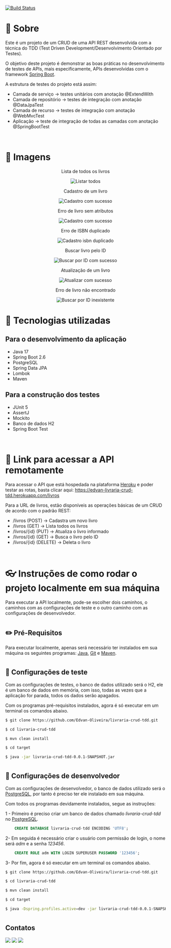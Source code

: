[![Build Status](https://app.travis-ci.com/Edvan-Oliveira/livraria-crud-tdd.svg?branch=main)](https://app.travis-ci.com/Edvan-Oliveira/livraria-crud-tdd)

# 📝 Sobre

Este é um projeto de um CRUD de uma API REST desenvolvida com a técnica do TDD (Test Driven Development/Desenvolvimento Orientado por Testes).

O objetivo deste projeto é demonstrar as boas práticas no desenvolvimento de testes de APIs, mais especificamente, APIs desenvolvidas com o framework [Spring Boot](https://spring.io/projects/spring-boot).

A estrutura de testes do projeto está assim:

- Camada de serviço → testes unitários com anotação @ExtendWith
- Camada de repositório → testes de integração com anotação @DataJpaTest
- Camada de recurso → testes de integração com anotação @WebMvcTest
- Aplicação → teste de integração de todas as camadas com anotação @SpringBootTest

<br/>

# 🎨 Imagens

<div align="center">
    <div>
        <p>Lista de todos os livros</p>
        <img src="https://github.com/Edvan-Oliveira/imagens/blob/main/livraria-crud-tdd/listarTodos.png?raw=true" alt="Listar todos">
    </div>
    <div>
        <p>Cadastro de um livro</p>
        <img src="https://github.com/Edvan-Oliveira/imagens/blob/main/livraria-crud-tdd/cadastroSucesso.png?raw=true" alt="Cadastro com sucesso">
    </div>
    <div>
        <p>Erro de livro sem atributos</p>
        <img src="https://github.com/Edvan-Oliveira/imagens/blob/main/livraria-crud-tdd/cadastrarLivroAtributosNulos.png?raw=true" alt="Cadastro com sucesso">
    </div>
    <div>
        <p>Erro de ISBN duplicado</p>
        <img src="https://github.com/Edvan-Oliveira/imagens/blob/main/livraria-crud-tdd/cadastroISBNDuplicado.png?raw=true" alt="Cadastro isbn duplicado">
    </div>
    <div>
        <p>Buscar livro pelo ID</p>
        <img src="https://github.com/Edvan-Oliveira/imagens/blob/main/livraria-crud-tdd/buscarPorIDSucesso.png?raw=true" alt="Buscar por ID com sucesso">
    </div>  
    <div>
        <p>Atualização de um livro</p>
        <img src="https://github.com/Edvan-Oliveira/imagens/blob/main/livraria-crud-tdd/atualizarSucesso.png?raw=true" alt="Atualizar com sucesso">
    </div>   
    <div>
        <p>Erro de livro não encontrado</p>
        <img src="https://github.com/Edvan-Oliveira/imagens/blob/main/livraria-crud-tdd/buscarPorIDInexistente.png?raw=true" alt="Buscar por ID inexistente">
    </div>
</div>


# 🚀 Tecnologias utilizadas

## Para o desenvolvimento da aplicação

- Java 17
- Spring Boot 2.6
- PostgreSQL
- Spring Data JPA
- Lombok
- Maven

## Para a construção dos testes

- JUnit 5
- AssertJ
- Mockito
- Banco de dados H2
- Spring Boot Test

<br/>

# 🔗 Link para acessar a API remotamente

Para acessar o API que está hospedada na plataforma [Heroku](https://id.heroku.com/login) e poder testar as rotas, basta clicar aqui: https://edvan-livraria-crud-tdd.herokuapp.com/livros

Para a URL de livros, estão disponíveis as operações básicas de um CRUD de acordo com o padrão REST:

- /livros (POST) → Cadastra um novo livro
- /livros (GET) → Lista todos os livros
- /livros/{id} (PUT) → Atualiza o livro informado
- /livros/{id} (GET) → Busca o livro pelo ID
- /livros/{id} (DELETE) → Deleta o livro

<br/>

# 👓 Instruções de como rodar o projeto localmente em sua máquina

Para executar a API localmente, pode-se escolher dois caminhos, o caminhos com as configurações de teste e o outro caminho com as configurações de desenvolvedor.

#

## ✏️ Pré-Requisitos

Para executar localmente, apenas será necessário ter instalados em sua máquina os seguintes programas: [Java](https://www.java.com/pt-BR/), [Git](https://git-scm.com/) e [Maven](https://maven.apache.org/).

#

## 📗 Configurações de teste

Com as configurações de testes, o banco de dados utilizado será o H2, ele é um banco de dados em memória, com isso, todas as vezes que a aplicação for parada, todos os dados serão apagados.

Com os programas pré-requisitos instalados, agora é só executar em um terminal os comandos abaixo.

```bash
$ git clone https://github.com/Edvan-Oliveira/livraria-crud-tdd.git

$ cd livraria-crud-tdd

$ mvn clean install

$ cd target

$ java -jar livraria-crud-tdd-0.0.1-SNAPSHOT.jar
```
#

## 📕 Configurações de desenvolvedor

Com as configurações de desenvolvedor, o banco de dados utilizado será o [PostgreSQL](https://www.postgrescompare.com/), por tanto é preciso ter ele instalado em sua máquina.

Com todos os programas devidamente instalados, segue as instruções:

1 - Primeiro é preciso criar um banco de dados chamado _livraria-crud-tdd_ no [PostgreSQL](https://www.postgrescompare.com/).

```sql
    CREATE DATABASE livraria-crud-tdd ENCODING 'UTF8';
```

2- Em seguida é necessário criar o usuário com permissão de login, o nome será _adm_ e a senha _123456_.

```sql
    CREATE ROLE adm WITH LOGIN SUPERUSER PASSWORD '123456';
```
3- Por fim, agora é só executar em um terminal os comandos abaixo.

```bash
$ git clone https://github.com/Edvan-Oliveira/livraria-crud-tdd.git

$ cd livraria-crud-tdd

$ mvn clean install

$ cd target

$ java -Dspring.profiles.active=dev -jar livraria-crud-tdd-0.0.1-SNAPSHOT.jar
```

#

## Contatos

<div>
    <a href="https://www.linkedin.com/in/edvan-oliveira-0822b2227/" target="_blank"><img src="https://img.shields.io/badge/-LinkedIn-%230077B5?style=for-the-badge&logo=linkedin&logoColor=white" target="_blank"></a>
  <a href = "mailto:edvan.oliveiract@gmail.com"><img src="https://img.shields.io/badge/-Gmail-%23333?style=for-the-badge&logo=gmail&logoColor=white" target="_blank"></a>
  <a href = "https://t.me/Edvan_Oliveira"><img src="https://img.shields.io/badge/Telegram-2CA5E0?style=for-the-badge&logo=telegram&logoColor=white" target="_blank"></a>

</div>

#

